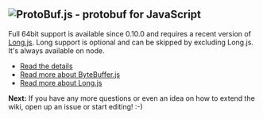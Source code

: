 ![ProtoBuf.js - protobuf for JavaScript](https://raw.github.com/dcodeIO/ProtoBuf.js/master/ProtoBuf.png)
---
Full 64bit support is available since 0.10.0 and requires a recent version of [Long.js](https://github.com/dcodeIO/Long.js). Long support is optional and can be skipped by excluding Long.js. It's always available on node.

* [Read the details](https://github.com/dcodeIO/ByteBuffer.js#on-long-int64-support)
* [Read more about ByteBuffer.js](https://github.com/dcodeIO/ByteBuffer.js)
* [Read more about Long.js](https://github.com/dcodeIO/Long.js)

**Next:** If you have any more questions or even an idea on how to extend the wiki, open up an issue or start editing! :-)